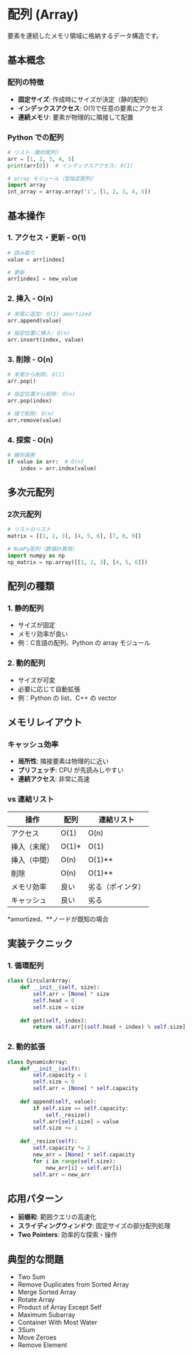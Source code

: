 # 配列 (Array)

要素を連続したメモリ領域に格納するデータ構造です。

## 基本概念

### 配列の特徴
- **固定サイズ**: 作成時にサイズが決定（静的配列）
- **インデックスアクセス**: O(1)で任意の要素にアクセス
- **連続メモリ**: 要素が物理的に隣接して配置

### Python での配列
```python
# リスト（動的配列）
arr = [1, 2, 3, 4, 5]
print(arr[0])  # インデックスアクセス: O(1)

# array モジュール（型指定配列）
import array
int_array = array.array('i', [1, 2, 3, 4, 5])
```

## 基本操作

### 1. アクセス・更新 - O(1)
```python
# 読み取り
value = arr[index]

# 更新
arr[index] = new_value
```

### 2. 挿入 - O(n)
```python
# 末尾に追加: O(1) amortized
arr.append(value)

# 指定位置に挿入: O(n)
arr.insert(index, value)
```

### 3. 削除 - O(n)
```python
# 末尾から削除: O(1)
arr.pop()

# 指定位置から削除: O(n)
arr.pop(index)

# 値で削除: O(n)
arr.remove(value)
```

### 4. 探索 - O(n)
```python
# 線形探索
if value in arr:  # O(n)
    index = arr.index(value)
```

## 多次元配列

### 2次元配列
```python
# リストのリスト
matrix = [[1, 2, 3], [4, 5, 6], [7, 8, 9]]

# NumPy配列（数値計算用）
import numpy as np
np_matrix = np.array([[1, 2, 3], [4, 5, 6]])
```

## 配列の種類

### 1. 静的配列
- サイズが固定
- メモリ効率が良い
- 例：C言語の配列、Python の array モジュール

### 2. 動的配列
- サイズが可変
- 必要に応じて自動拡張
- 例：Python の list、C++ の vector

## メモリレイアウト

### キャッシュ効率
- **局所性**: 隣接要素は物理的に近い
- **プリフェッチ**: CPU が先読みしやすい
- **連続アクセス**: 非常に高速

### vs 連結リスト
| 操作 | 配列 | 連結リスト |
|------|------|------------|
| アクセス | O(1) | O(n) |
| 挿入（末尾） | O(1)* | O(1) |
| 挿入（中間） | O(n) | O(1)** |
| 削除 | O(n) | O(1)** |
| メモリ効率 | 良い | 劣る（ポインタ） |
| キャッシュ | 良い | 劣る |

*amortized、**ノードが既知の場合

## 実装テクニック

### 1. 循環配列
```python
class CircularArray:
    def __init__(self, size):
        self.arr = [None] * size
        self.head = 0
        self.size = size
    
    def get(self, index):
        return self.arr[(self.head + index) % self.size]
```

### 2. 動的拡張
```python
class DynamicArray:
    def __init__(self):
        self.capacity = 1
        self.size = 0
        self.arr = [None] * self.capacity
    
    def append(self, value):
        if self.size == self.capacity:
            self._resize()
        self.arr[self.size] = value
        self.size += 1
    
    def _resize(self):
        self.capacity *= 2
        new_arr = [None] * self.capacity
        for i in range(self.size):
            new_arr[i] = self.arr[i]
        self.arr = new_arr
```

## 応用パターン
- **前缀和**: 範囲クエリの高速化
- **スライディングウィンドウ**: 固定サイズの部分配列処理
- **Two Pointers**: 効率的な探索・操作

## 典型的な問題
- Two Sum
- Remove Duplicates from Sorted Array
- Merge Sorted Array
- Rotate Array
- Product of Array Except Self
- Maximum Subarray
- Container With Most Water
- 3Sum
- Move Zeroes
- Remove Element